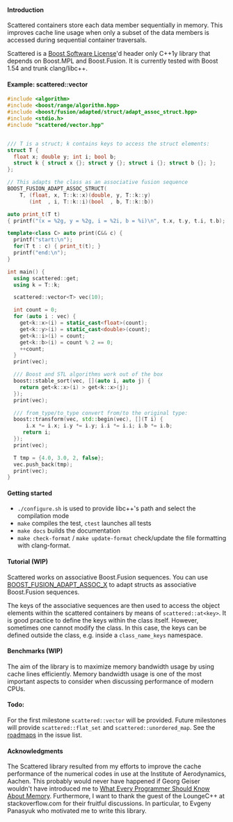#### Introduction

Scattered containers store each data member sequentially in memory. This
improves cache line usage when only a subset of the data members is accessed
during sequential container traversals.

Scattered is a [Boost Software License](http://www.boost.org/LICENSE_1_0.txt)'d
header only C++1y library that depends on Boost.MPL and Boost.Fusion. It is
currently tested with Boost 1.54 and trunk clang/libc++.

#### Example: scattered::vector<T>

```c++
#include <algorithm>
#include <boost/range/algorithm.hpp>
#include <boost/fusion/adapted/struct/adapt_assoc_struct.hpp>
#include <stdio.h>
#include "scattered/vector.hpp"


/// T is a struct; k contains keys to access the struct elements:
struct T {
  float x; double y; int i; bool b;
  struct k { struct x {}; struct y {}; struct i {}; struct b {}; };
};

// This adapts the class as an associative fusion sequence
BOOST_FUSION_ADAPT_ASSOC_STRUCT(
    T, (float, x, T::k::x)(double, y, T::k::y)
       (int  , i, T::k::i)(bool  , b, T::k::b))

auto print_t(T t)
{ printf("(x = %2g, y = %2g, i = %2i, b = %i)\n", t.x, t.y, t.i, t.b); }

template<class C> auto print(C&& c) {
  printf("start:\n");
  for(T t : c) { print_t(t); }
  printf("end:\n");
}

int main() {
  using scattered::get;
  using k = T::k;

  scattered::vector<T> vec(10);

  int count = 0;
  for (auto i : vec) {
    get<k::x>(i) = static_cast<float>(count);
    get<k::y>(i) = static_cast<double>(count);
    get<k::i>(i) = count;
    get<k::b>(i) = count % 2 == 0;
    ++count;
  }
  print(vec);

  /// Boost and STL algorithms work out of the box
  boost::stable_sort(vec, [](auto i, auto j) {
    return get<k::x>(i) > get<k::x>(j);
  });
  print(vec);

  /// from_type/to_type convert from/to the original type:
  boost::transform(vec, std::begin(vec), [](T i) {
      i.x *= i.x; i.y *= i.y; i.i *= i.i; i.b *= i.b;
     return i;
  });
  print(vec);

  T tmp = {4.0, 3.0, 2, false};
  vec.push_back(tmp);
  print(vec);
}
```

#### Getting started
 - `./configure.sh` is used to provide libc++'s path and select the compilation
 mode
 - `make` compiles the test, `ctest` launches all tests
 - `make docs` builds the documentation
 - `make check-format` / `make update-format` check/update the file formatting
    with clang-format.

#### Tutorial (WIP)

Scattered works on associative Boost.Fusion sequences. You can use
[BOOST_FUSION_ADAPT_ASSOC_X](http://www.boost.org/doc/libs/1_55_0/libs/fusion/doc/html/fusion/adapted.html)
to adapt structs as associative Boost.Fusion sequences.

The keys of the associative sequences are then used to access the object
elements within the scattered containers by means of `scattered::at<key>`.
It is good practice to define the keys within the class itself. However,
sometimes one cannot modify the class. In this case, the keys can be defined
outside the class, e.g. inside a `class_name_keys` namespace.

#### Benchmarks (WIP)

The aim of the library is to maximize memory bandwidth usage by using cache
lines efficiently. Memory bandwidth usage is one of the most important aspects
to consider when discussing performance of modern CPUs.

#### Todo:

For the first milestone `scattered::vector` will be provided. Future milestones
will provide `scattered::flat_set` and `scattered::unordered_map`. See the
[roadmaps](https://github.com/gnzlbg/scattered/issues) in the issue list.

#### Acknowledgments

The Scattered library resulted from my efforts to improve the cache performance
of the numerical codes in use at the Institute of Aerodynamics, Aachen. This
probably would never have happened if Georg Geiser wouldn't have introduced me
to [What Every Programmer Should Know About
Memory](http://people.freebsd.org/~lstewart/articles/cpumemory.pdf). Furthermore,
I want to thank the guest of the LoungeC++ at stackoverflow.com for their
fruitful discussions. In particular, to Evgeny Panasyuk who motivated me to
write this library.
